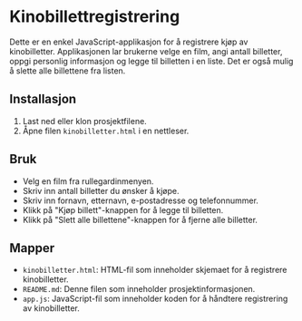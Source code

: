 # Kinobillettregistrering

Dette er en enkel JavaScript-applikasjon for å registrere kjøp av kinobilletter. Applikasjonen lar brukerne velge en film, angi antall billetter, oppgi personlig informasjon og legge til billetten i en liste. Det er også mulig å slette alle billettene fra listen.

## Installasjon

1. Last ned eller klon prosjektfilene.
2. Åpne filen `kinobilletter.html` i en nettleser.

## Bruk

- Velg en film fra rullegardinmenyen.
- Skriv inn antall billetter du ønsker å kjøpe.
- Skriv inn fornavn, etternavn, e-postadresse og telefonnummer.
- Klikk på "Kjøp billett"-knappen for å legge til billetten.
- Klikk på "Slett alle billettene"-knappen for å fjerne alle billetter.

## Mapper

  - `kinobilletter.html`: HTML-fil som inneholder skjemaet for å registrere kinobilletter.
  - `README.md`: Denne filen som inneholder prosjektinformasjonen.
  - `app.js`: JavaScript-fil som inneholder koden for å håndtere registrering av kinobilletter.


